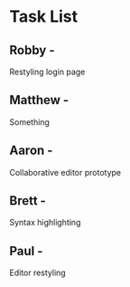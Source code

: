 # Task List
## Robby - 
  Restyling login page
## Matthew - 
  Something
## Aaron - 
  Collaborative editor prototype
## Brett - 
  Syntax highlighting
## Paul -
  Editor restyling
